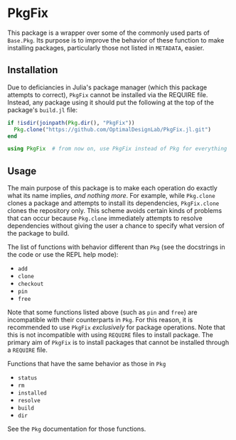 # PkgFix

This package is a wrapper over some of the commonly used parts of `Base.Pkg`.
Its purpose is to improve the behavior of these function to make installing
packages, particularly those not listed in `METADATA`, easier.

## Installation

Due to deficiancies in Julia's package manager (which this package attempts
to correct), `PkgFix` cannot be installed via the REQUIRE file.  Instead,
any package using it should put the following at the top of the package's
`build.jl` file:

```julia
if !isdir(joinpath(Pkg.dir(), "PkgFix"))
  Pkg.clone("https://github.com/OptimalDesignLab/PkgFix.jl.git")
end

using PkgFix  # from now on, use PkgFix instead of Pkg for everything
```

## Usage

The main purpose of this package is to make each operation do exactly
what its name implies, *and nothing more*.  For example, while `Pkg.clone`
clones a package and attempts to install its dependencies, `PkgFix.clone`
clones the repository only.  This scheme avoids certain kinds of problems
that can occur because `Pkg.clone` immediately attempts to resolve
dependencies without giving the user a chance to specify what version of
the package to build.

The list of functions with behavior different than `Pkg` (see the docstrings in the code or use the REPL help mode):

 * `add`
 * `clone`
 * `checkout`
 * `pin`
 * `free`

Note that some functions listed above (such as `pin` and `free`) are
incompatible with their counterparts in `Pkg`.  For this reason, it is
recommended to use `PkgFix` *exclusively* for package operations.
Note that this is not incompatible with using `REQUIRE` files to
install package.  The primary aim of `PkgFix` is to install packages that
cannot be installed through a `REQUIRE` file.

Functions that have the same behavior as those in `Pkg`

 * `status`
 * `rm`
 * `installed`
 * `resolve`
 * `build`
 * `dir`

See the `Pkg` documentation for those functions.
